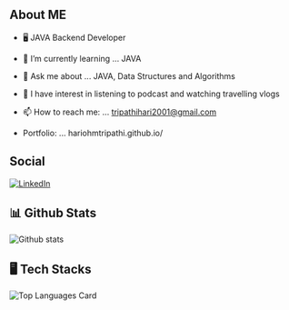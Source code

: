 ## About ME

- 🖥 JAVA Backend Developer

- 🌱 I’m currently learning ... JAVA

- 💬 Ask me about ... JAVA, Data Structures and Algorithms

- 💫 I have interest in listening to podcast and watching travelling vlogs

- 📫 How to reach me: ... tripathihari2001@gmail.com

- Portfolio: ... hariohmtripathi.github.io/


## Social
[![LinkedIn](https://img.shields.io/badge/LinkedIn-%230077B5.svg?logo=linkedin&logoColor=white)](https://www.linkedin.com/in/hari-ohm-tripathi-623927205)

## 📊 Github Stats
![Github stats](https://github-readme-stats.vercel.app/api?username=hariohmtripathi&theme=highcontrast&show_icons=true&count_private=true) 

## 🖥 Tech Stacks 
![Top Languages Card](https://github-readme-stats.vercel.app/api/top-langs/?username=hariohmtripathi)

